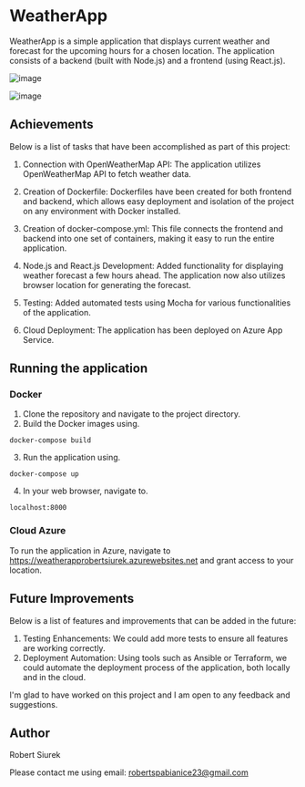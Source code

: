 # WeatherApp

WeatherApp is a simple application that displays current weather and forecast for the upcoming hours for a chosen location. The application consists of a backend (built with Node.js) and a frontend (using React.js).

![image](https://github.com/roberts911/Weatherapp/assets/85109223/3929aaca-659d-4a96-bb07-b80d8bb5c6fe)


![image](https://github.com/roberts911/Weatherapp/assets/85109223/1facf9e6-d062-49c7-919e-f5e42b70987e)




## Achievements

Below is a list of tasks that have been accomplished as part of this project:

1. Connection with OpenWeatherMap API: The application utilizes OpenWeatherMap API to fetch weather data.

2. Creation of Dockerfile: Dockerfiles have been created for both frontend and backend, which allows easy deployment and isolation of the project on any environment with Docker installed.

3. Creation of docker-compose.yml: This file connects the frontend and backend into one set of containers, making it easy to run the entire application.

4. Node.js and React.js Development: Added functionality for displaying weather forecast a few hours ahead. The application now also utilizes browser location for generating the forecast.

5. Testing: Added automated tests using Mocha for various functionalities of the application.

6. Cloud Deployment: The application has been deployed on Azure App Service.

## Running the application

### Docker
1. Clone the repository and navigate to the project directory.
2. Build the Docker images using.
```
docker-compose build
```
3. Run the application using.
```
docker-compose up
```
4. In your web browser, navigate to.
```
localhost:8000
```

### Cloud Azure
To run the application in Azure, navigate to https://weatherapprobertsiurek.azurewebsites.net and grant access to your location.

## Future Improvements
Below is a list of features and improvements that can be added in the future:

1. Testing Enhancements: We could add more tests to ensure all features are working correctly.
2. Deployment Automation: Using tools such as Ansible or Terraform, we could automate the deployment process of the application, both locally and in the cloud.

I'm glad to have worked on this project and I am open to any feedback and suggestions.

## Author
Robert Siurek

Please contact me using email: robertspabianice23@gmail.com



